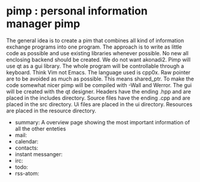 # pimp : personal information manager pimp
The general idea is to create a pim that combines all kind of information
exchange programs into one program. The approach is to write as little code as
possible and use existing libraries whenever possible. No new all enclosing
backend should be created. We do not want akonadi2. Pimp will use qt as a gui
library. The whole program will be controllable through a keyboard. Think Vim
not Emacs. The language used is cpp0x. Raw pointer are to be avoided as much
as possible. This means shared_ptr. To make the code somewhat nicer pimp will
be compiled with -Wall and Werror. The gui will be created with the qt
designer. Headers have the ending .hpp and are placed in the includes
directory. Source files have the ending .cpp and are placed in the src
directory. Ui files are placed in the ui directory. Resources are placed in
the resource directory.

* summary: A overview page showing the most important information of all the
other enteties
* mail:
* calendar:
* contacts:
* instant messanger:
* irc:
* todo:
* rss-atom:
